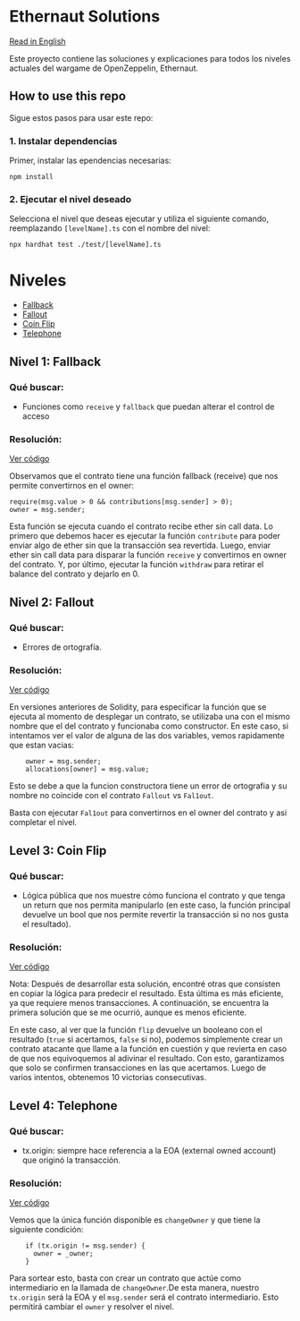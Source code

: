# Ethernaut Solutions

[Read in English](README.md)

Este proyecto contiene las soluciones y explicaciones para todos los niveles actuales del wargame de OpenZeppelin, Ethernaut.

## How to use this repo

Sigue estos pasos para usar este repo:

### 1. Instalar dependencias

Primer, instalar las ependencias necesarias:

```shell
npm install
```

### 2. Ejecutar el nivel deseado

Selecciona el nivel que deseas ejecutar y utiliza el siguiente comando, reemplazando `[levelName].ts` con el nombre del nivel:

```shell
npx hardhat test ./test/[levelName].ts
```

# Niveles

- [Fallback](#nivel-1-fallback)
- [Fallout](#nivel-2-fallout)
- [Coin Flip](#nivel-3-coin-flip)
- [Telephone](#nivel-4-telephone)

## Nivel 1: Fallback

### Qué buscar:

- Funciones como `receive` y `fallback` que puedan alterar el control de acceso

### Resolución:

[Ver código](./test/Fallback.ts)

Observamos que el contrato tiene una función fallback (receive) que nos permite convertirnos en el owner:

```solidity
require(msg.value > 0 && contributions[msg.sender] > 0);
owner = msg.sender;
```

Esta función se ejecuta cuando el contrato recibe ether sin call data.
Lo primero que debemos hacer es ejecutar la función `contribute` para poder enviar algo de ether sin que la transacción sea revertida.
Luego, enviar ether sin call data para disparar la función `receive` y convertirnos en owner del contrato.
Y, por último, ejecutar la función `withdraw` para retirar el balance del contrato y dejarlo en 0.

## Nivel 2: Fallout

### Qué buscar:

- Errores de ortografía.

### Resolución:

[Ver código](./test/Fallout.ts)

En versiones anteriores de Solidity, para especificar la función que se ejecuta al momento de desplegar un contrato, se utilizaba una con el mismo nombre que el del contrato y funcionaba como constructor.
En este caso, si intentamos ver el valor de alguna de las dos variables, vemos rapidamente que estan vacias:

```solidity
    owner = msg.sender;
    allocations[owner] = msg.value;
```

Esto se debe a que la funcion constructora tiene un error de ortografia y su nombre no coincide con el contrato `Fallout` vs `Fal1out`.

Basta con ejecutar `Fal1out` para convertirnos en el owner del contrato y asi completar el nivel.

## Level 3: Coin Flip

### Qué buscar:

- Lógica pública que nos muestre cómo funciona el contrato y que tenga un return que nos permita manipularlo (en este caso, la función principal devuelve un bool que nos permite revertir la transacción si no nos gusta el resultado).

### Resolución:

[Ver código](./test/CoinFlip.ts)

Nota: Después de desarrollar esta solución, encontré otras que consisten en copiar la lógica para predecir el resultado. Esta última es más eficiente, ya que requiere menos transacciones. A continuación, se encuentra la primera solución que se me ocurrió, aunque es menos eficiente.

En este caso, al ver que la función `flip` devuelve un booleano con el resultado (`true` si acertamos, `false` si no), podemos simplemente crear un contrato atacante que llame a la función en cuestión y que revierta en caso de que nos equivoquemos al adivinar el resultado. Con esto, garantizamos que solo se confirmen transacciones en las que acertamos. Luego de varios intentos, obtenemos 10 victorias consecutivas.

## Level 4: Telephone

### Qué buscar:

- tx.origin: siempre hace referencia a la EOA (external owned account) que originó la transacción.

### Resolución:

[Ver código](./test/Telephone.ts)

Vemos que la única función disponible es `changeOwner` y que tiene la siguiente condición:

```solidity
    if (tx.origin != msg.sender) {
      owner = _owner;
    }
```

Para sortear esto, basta con crear un contrato que actúe como intermediario en la llamada de `changeOwner`.De esta manera, nuestro `tx.origin` será la EOA y el `msg.sender` será el contrato intermediario. Esto permitirá cambiar el `owner` y resolver el nivel.
